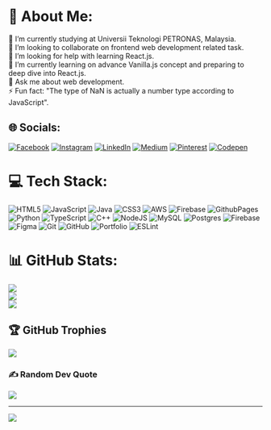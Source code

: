# 💫 About Me:
🔭 I’m currently studying at Universii Teknologi PETRONAS, Malaysia.<br>👯 I’m looking to collaborate on frontend web development related task.<br>🤝 I’m looking for help with learning React.js.<br>🌱 I’m currently learning on advance Vanilla.js concept and preparing to deep dive into React.js.<br>💬 Ask me about web development.<br>⚡ Fun fact: "The type of NaN is actually a number type according to JavaScript".


## 🌐 Socials:
[![Facebook](https://img.shields.io/badge/Facebook-%231877F2.svg?logo=Facebook&logoColor=white)](<https://facebook.com/Shin Lee>) 
[![Instagram](https://img.shields.io/badge/Instagram-%23E4405F.svg?logo=Instagram&logoColor=white)](https://instagram.com/shinlee_0614) 
[![LinkedIn](https://img.shields.io/badge/LinkedIn-%230077B5.svg?logo=linkedin&logoColor=white)](<https://www.linkedin.com/in/darius-lee-shin-744ba028a/>) 
[![Medium](https://img.shields.io/badge/Medium-12100E?logo=medium&logoColor=white)](<https://medium.com/@dariuslee0614>) 
[![Pinterest](https://img.shields.io/badge/Pinterest-%23E60023.svg?logo=Pinterest&logoColor=white)](<https://pin.it/5sgS2Wce1>) 
[![Codepen](https://img.shields.io/badge/Codepen-000000?style=for-the-badge&logo=codepen&logoColor=white)](<https://codepen.io/DariusShin>) 

# 💻 Tech Stack:
![HTML5](https://img.shields.io/badge/html5-%23E34F26.svg?style=flat&logo=html5&logoColor=white) ![JavaScript](https://img.shields.io/badge/javascript-%23323330.svg?style=flat&logo=javascript&logoColor=%23F7DF1E) ![Java](https://img.shields.io/badge/java-%23ED8B00.svg?style=flat&logo=openjdk&logoColor=white) ![CSS3](https://img.shields.io/badge/css3-%231572B6.svg?style=flat&logo=css3&logoColor=white) ![AWS](https://img.shields.io/badge/AWS-%23FF9900.svg?style=flat&logo=amazon-aws&logoColor=white) ![Firebase](https://img.shields.io/badge/firebase-%23039BE5.svg?style=flat&logo=firebase) ![GithubPages](https://img.shields.io/badge/github%20pages-121013?style=flat&logo=github&logoColor=white) ![Python](https://img.shields.io/badge/python-3670A0?style=flat&logo=python&logoColor=ffdd54) ![TypeScript](https://img.shields.io/badge/typescript-%23007ACC.svg?style=flat&logo=typescript&logoColor=white) ![C++](https://img.shields.io/badge/c++-%2300599C.svg?style=flat&logo=c%2B%2B&logoColor=white) ![NodeJS](https://img.shields.io/badge/node.js-6DA55F?style=flat&logo=node.js&logoColor=white) ![MySQL](https://img.shields.io/badge/mysql-4479A1.svg?style=flat&logo=mysql&logoColor=white) ![Postgres](https://img.shields.io/badge/postgres-%23316192.svg?style=flat&logo=postgresql&logoColor=white) ![Firebase](https://img.shields.io/badge/firebase-a08021?style=flat&logo=firebase&logoColor=ffcd34) ![Figma](https://img.shields.io/badge/figma-%23F24E1E.svg?style=flat&logo=figma&logoColor=white) ![Git](https://img.shields.io/badge/git-%23F05033.svg?style=flat&logo=git&logoColor=white) ![GitHub](https://img.shields.io/badge/github-%23121011.svg?style=flat&logo=github&logoColor=white) ![Portfolio](https://img.shields.io/badge/Portfolio-%23000000.svg?style=flat&logo=firefox&logoColor=#FF7139) ![ESLint](https://img.shields.io/badge/ESLint-4B3263?style=flat&logo=eslint&logoColor=white)
# 📊 GitHub Stats:
![](https://github-readme-stats.vercel.app/api?username=DariusShin&theme=one_dark_pro&hide_border=false&include_all_commits=false&count_private=true)<br/>
![](https://github-readme-streak-stats.herokuapp.com/?user=DariusShin&theme=one_dark_pro&hide_border=false)<br/>
![](https://github-readme-stats.vercel.app/api/top-langs/?username=DariusShin&theme=one_dark_pro&hide_border=false&include_all_commits=false&count_private=true&layout=compact)

## 🏆 GitHub Trophies
![](https://github-profile-trophy.vercel.app/?username=DariusShin&theme=radical&no-frame=false&no-bg=false&margin-w=4)

### ✍️ Random Dev Quote
![](https://quotes-github-readme.vercel.app/api?type=horizontal&theme=radical)

---
[![](https://visitcount.itsvg.in/api?id=DariusShin&icon=5&color=7)](https://visitcount.itsvg.in)

<!-- Proudly created with GPRM ( https://gprm.itsvg.in ) -->
